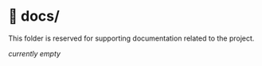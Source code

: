 # 📁 docs/

This folder is reserved for supporting documentation related to the project.

*currently empty*